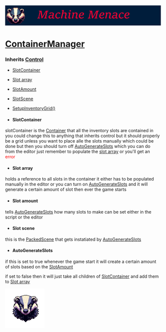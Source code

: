 ![banner](https://github.com/williamjseim/williamjseim/blob/main/Documentation/MarkdownBanner.png)
# [ContainerManager](../Inventory/Scripts/ContainerManager.cs)
### Inherits [Control](https://docs.godotengine.org/en/stable/classes/class_control.html)

* [SlotContainer](#slotcontainer-1)
* [Slot array](#slot-array-1)
* [SlotAmount]()
* [SlotScene]()

* [SetupInventoryGrid()]()

* #### SlotContainer
slotContainer is the [Container](https://docs.godotengine.org/en/stable/classes/class_container.html) that all the inventory slots are contained in you could change this to anything that inherits control but it should properly be a grid unless you want to place alle the slots manually which could be done but then you should turn off [AutoGenerateSlots](#autogenerateslots) which you can do from the editor just remember to populate the [slot array](#slot-array-1) or you'll get an <span style="color:red;">error<span>

* #### Slot array
holds a reference to all slots in the container it either has to be populated manually in the editor or you can turn on [AutoGenerateSlots](#autogenerateslots) and it will generate a certain amount of slot then ever the game starts

* #### Slot amount
tells [AutoGenerateSlots](#autogenerateslots) how many slots to make can be set either in the script or the editor

* #### Slot scene
this is the [PackedScene](https://docs.godotengine.org/en/stable/classes/class_packedscene.html) that gets instatiated by [AutoGenerateSlots](#autogenerateslots)

* #### AutoGenerateSlots
if this is set to true whenever the game start it will create a certain amount of slots based on the [SlotAmount](#slot-amount)

if set to false then it will just take all children of [SlotContainer](#slotcontainer) and add them to [Slot array](#slot-array)


![Watermark](https://github.com/williamjseim/williamjseim/blob/main/Documentation/MarkDownWatermark.png)